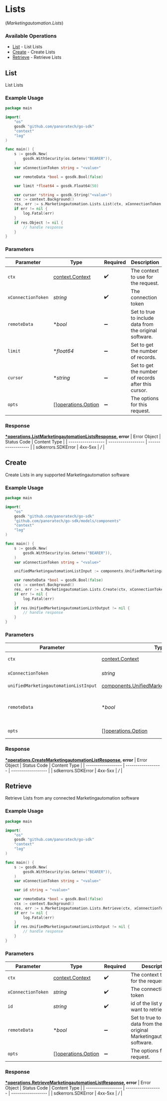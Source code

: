 # Lists
(*Marketingautomation.Lists*)

### Available Operations

* [List](#list) - List  Lists
* [Create](#create) - Create Lists
* [Retrieve](#retrieve) - Retrieve Lists

## List

List  Lists

### Example Usage

```go
package main

import(
	"os"
	gosdk "github.com/panoratech/go-sdk"
	"context"
	"log"
)

func main() {
    s := gosdk.New(
        gosdk.WithSecurity(os.Getenv("BEARER")),
    )
    var xConnectionToken string = "<value>"

    var remoteData *bool = gosdk.Bool(false)

    var limit *float64 = gosdk.Float64(50)

    var cursor *string = gosdk.String("<value>")
    ctx := context.Background()
    res, err := s.Marketingautomation.Lists.List(ctx, xConnectionToken, remoteData, limit, cursor)
    if err != nil {
        log.Fatal(err)
    }
    if res.Object != nil {
        // handle response
    }
}
```

### Parameters

| Parameter                                                | Type                                                     | Required                                                 | Description                                              |
| -------------------------------------------------------- | -------------------------------------------------------- | -------------------------------------------------------- | -------------------------------------------------------- |
| `ctx`                                                    | [context.Context](https://pkg.go.dev/context#Context)    | :heavy_check_mark:                                       | The context to use for the request.                      |
| `xConnectionToken`                                       | *string*                                                 | :heavy_check_mark:                                       | The connection token                                     |
| `remoteData`                                             | **bool*                                                  | :heavy_minus_sign:                                       | Set to true to include data from the original software.  |
| `limit`                                                  | **float64*                                               | :heavy_minus_sign:                                       | Set to get the number of records.                        |
| `cursor`                                                 | **string*                                                | :heavy_minus_sign:                                       | Set to get the number of records after this cursor.      |
| `opts`                                                   | [][operations.Option](../../models/operations/option.md) | :heavy_minus_sign:                                       | The options for this request.                            |


### Response

**[*operations.ListMarketingautomationListsResponse](../../models/operations/listmarketingautomationlistsresponse.md), error**
| Error Object       | Status Code        | Content Type       |
| ------------------ | ------------------ | ------------------ |
| sdkerrors.SDKError | 4xx-5xx            | */*                |

## Create

Create Lists in any supported Marketingautomation software

### Example Usage

```go
package main

import(
	"os"
	gosdk "github.com/panoratech/go-sdk"
	"github.com/panoratech/go-sdk/models/components"
	"context"
	"log"
)

func main() {
    s := gosdk.New(
        gosdk.WithSecurity(os.Getenv("BEARER")),
    )
    var xConnectionToken string = "<value>"

    unifiedMarketingautomationListInput := components.UnifiedMarketingautomationListInput{}

    var remoteData *bool = gosdk.Bool(false)
    ctx := context.Background()
    res, err := s.Marketingautomation.Lists.Create(ctx, xConnectionToken, unifiedMarketingautomationListInput, remoteData)
    if err != nil {
        log.Fatal(err)
    }
    if res.UnifiedMarketingautomationListOutput != nil {
        // handle response
    }
}
```

### Parameters

| Parameter                                                                                                        | Type                                                                                                             | Required                                                                                                         | Description                                                                                                      |
| ---------------------------------------------------------------------------------------------------------------- | ---------------------------------------------------------------------------------------------------------------- | ---------------------------------------------------------------------------------------------------------------- | ---------------------------------------------------------------------------------------------------------------- |
| `ctx`                                                                                                            | [context.Context](https://pkg.go.dev/context#Context)                                                            | :heavy_check_mark:                                                                                               | The context to use for the request.                                                                              |
| `xConnectionToken`                                                                                               | *string*                                                                                                         | :heavy_check_mark:                                                                                               | The connection token                                                                                             |
| `unifiedMarketingautomationListInput`                                                                            | [components.UnifiedMarketingautomationListInput](../../models/components/unifiedmarketingautomationlistinput.md) | :heavy_check_mark:                                                                                               | N/A                                                                                                              |
| `remoteData`                                                                                                     | **bool*                                                                                                          | :heavy_minus_sign:                                                                                               | Set to true to include data from the original Marketingautomation software.                                      |
| `opts`                                                                                                           | [][operations.Option](../../models/operations/option.md)                                                         | :heavy_minus_sign:                                                                                               | The options for this request.                                                                                    |


### Response

**[*operations.CreateMarketingautomationListResponse](../../models/operations/createmarketingautomationlistresponse.md), error**
| Error Object       | Status Code        | Content Type       |
| ------------------ | ------------------ | ------------------ |
| sdkerrors.SDKError | 4xx-5xx            | */*                |

## Retrieve

Retrieve Lists from any connected Marketingautomation software

### Example Usage

```go
package main

import(
	"os"
	gosdk "github.com/panoratech/go-sdk"
	"context"
	"log"
)

func main() {
    s := gosdk.New(
        gosdk.WithSecurity(os.Getenv("BEARER")),
    )
    var xConnectionToken string = "<value>"

    var id string = "<value>"

    var remoteData *bool = gosdk.Bool(false)
    ctx := context.Background()
    res, err := s.Marketingautomation.Lists.Retrieve(ctx, xConnectionToken, id, remoteData)
    if err != nil {
        log.Fatal(err)
    }
    if res.UnifiedMarketingautomationListOutput != nil {
        // handle response
    }
}
```

### Parameters

| Parameter                                                                   | Type                                                                        | Required                                                                    | Description                                                                 |
| --------------------------------------------------------------------------- | --------------------------------------------------------------------------- | --------------------------------------------------------------------------- | --------------------------------------------------------------------------- |
| `ctx`                                                                       | [context.Context](https://pkg.go.dev/context#Context)                       | :heavy_check_mark:                                                          | The context to use for the request.                                         |
| `xConnectionToken`                                                          | *string*                                                                    | :heavy_check_mark:                                                          | The connection token                                                        |
| `id`                                                                        | *string*                                                                    | :heavy_check_mark:                                                          | id of the list you want to retrieve.                                        |
| `remoteData`                                                                | **bool*                                                                     | :heavy_minus_sign:                                                          | Set to true to include data from the original Marketingautomation software. |
| `opts`                                                                      | [][operations.Option](../../models/operations/option.md)                    | :heavy_minus_sign:                                                          | The options for this request.                                               |


### Response

**[*operations.RetrieveMarketingautomationListResponse](../../models/operations/retrievemarketingautomationlistresponse.md), error**
| Error Object       | Status Code        | Content Type       |
| ------------------ | ------------------ | ------------------ |
| sdkerrors.SDKError | 4xx-5xx            | */*                |

